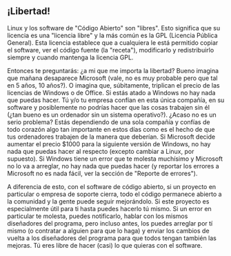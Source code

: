 <?php require("../../entete.php"); ?> <?php require("../../base.php"); ?>

<div id="corps">

<h2>¡Libertad!</h2>

<p>Linux y los software de "Código Abierto" son "libres". Esto significa que su licencia es una "licencia libre" y la más común es la GPL (Licencia Pública General). Esta licencia establece que a cualquiera le está permitido copiar el software, ver el código fuente (la "receta"), modificarlo y redistribuirlo siempre y cuando mantenga la licencia GPL.</p>

<p>Entonces te preguntarás: ¿a mi que me importa la libertad? Bueno imagina que mañana desaparece Microsoft (vale, no es muy probable pero que tal en 5 años, 10 años?). O imagina que, súbitamente, triplican el precio de las licencias de Windows o de Office. Si estás atado a Windows no hay nada que puedas hacer. Tú y/o tu empresa confían en esta única compañía, en su software y posiblemente no podrías hacer que las cosas trabajen sin él (¿tan bueno es un ordenador sin un sistema operativo?). ¿Acaso no es un serio problema? Estás dependiendo de una sola compañía y confías de todo corazón algo tan importante en estos días como es el hecho de que tus ordenadores trabajen de la manera que deberían. Si Microsoft decide aumentar el precio $1000 para la siguiente versión de Windows, no hay nada que puedas hacer al respecto (excepto cambiar a Linux, por supuesto). Si Windows tiene un error que te molesta muchísimo y Microsoft no lo va a arreglar, no hay nada que puedas hacer (y reportar los errores a Microsoft no es nada fácil, ver la sección de "Reporte de errores").</p>

<p>A diferencia de esto, con el software de código abierto, si un proyecto en particular o empresa de soporte cierra, todo el código permanece abierto a la comunidad y la gente puede seguir mejorándolo. Si este proyecto es especialmente útil para ti hasta puedes hacerlo tú mismo. Si un error en particular te molesta, puedes notificarlo, hablar con los mismos diseñadores del programa, pero incluso antes, los puedes arreglar por tí mismo (o contratar a alguien para que lo haga) y enviar los cambios de vuelta a los diseñadores del programa para que todos tengan también las mejoras. Tú eres libre de hacer (casi) lo que quieras con el software.</p>

</div>
</body>
</html>
